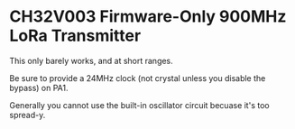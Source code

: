 # CH32V003 Firmware-Only 900MHz LoRa Transmitter

This only barely works, and at short ranges.

Be sure to provide a 24MHz clock (not crystal unless you disable the bypass) on PA1.

Generally you cannot use the built-in oscillator circuit becuase it's too spread-y.
